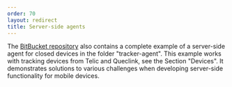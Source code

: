 ```yaml
---
order: 70
layout: redirect
title: Server-side agents
---
```


The [BitBucket repository](https://bitbucket.org/m2m/cumulocity-examples) also contains a complete example of a server-side agent for closed devices in the folder "tracker-agent". This example works with tracking devices from Telic and Queclink, see the Section "Devices". It demonstrates solutions to various challenges when developing server-side functionality for mobile devices.